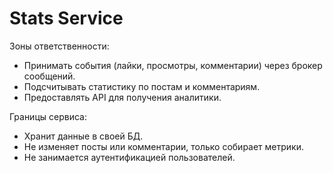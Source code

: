 # Stats Service

Зоны ответственности:
- Принимать события (лайки, просмотры, комментарии) через брокер сообщений.
- Подсчитывать статистику по постам и комментариям.
- Предоставлять API для получения аналитики.

Границы сервиса:
- Хранит данные в своей БД.
- Не изменяет посты или комментарии, только собирает метрики.
- Не занимается аутентификацией пользователей.
